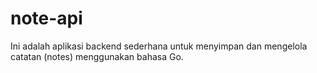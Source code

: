 # note-api
Ini adalah aplikasi backend sederhana untuk menyimpan dan mengelola catatan (notes) menggunakan bahasa Go.
